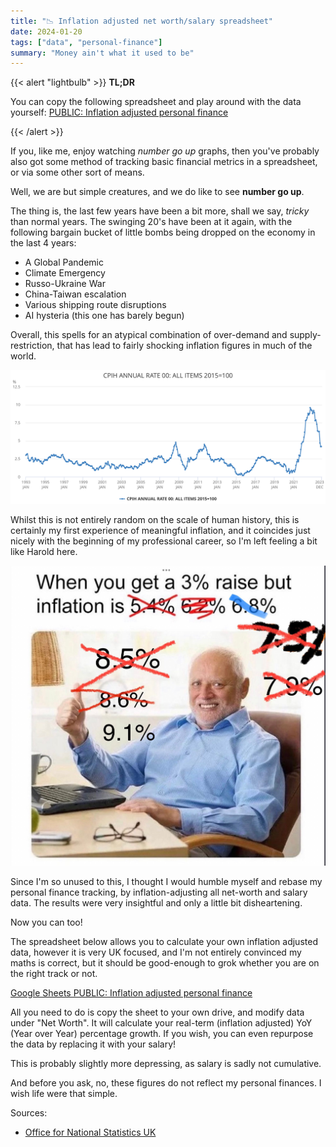 ```yaml
---
title: "📉 Inflation adjusted net worth/salary spreadsheet"
date: 2024-01-20
tags: ["data", "personal-finance"]
summary: "Money ain't what it used to be"
---
```


{{< alert "lightbulb" >}}
**TL;DR**

You can copy the following spreadsheet and play around with the data yourself:
[PUBLIC: Inflation adjusted personal finance](https://docs.google.com/spreadsheets/d/1ZdCkdBwqU7dHfWr3AUOXHwwyKrXEODSAca4LGXAxuOg/edit?usp=sharing)

{{< /alert >}}

If you, like me, enjoy watching _number go up_ graphs, then you've probably also got some method of tracking basic financial metrics in a spreadsheet, or via some other sort of means.

Well, we are but simple creatures, and we do like to see **number go up**.

The thing is, the last few years have been a bit more, shall we say, _tricky_ than normal years.
The swinging 20's have been at it again, with the following bargain bucket of little bombs being dropped on the economy in the last 4 years:

- A Global Pandemic
- Climate Emergency
- Russo-Ukraine War
- China-Taiwan escalation
- Various shipping route disruptions
- AI hysteria (this one has barely begun)

Overall, this spells for an atypical combination of over-demand and supply-restriction, that has lead to fairly shocking inflation figures in much of the world.

![UK Inflation Data 1993-2023](./uk-cpi-inflation-30y.png "UK Inflation Data for the last 30 years. Source: [ons.gov.uk](https://www.ons.gov.uk/economy/inflationandpriceindices/timeseries/l55o/mm23)")

Whilst this is not entirely random on the scale of human history, this is certainly my first experience of meaningful inflation, and it coincides just nicely with the beginning of my professional career, so I'm left feeling a bit like Harold here.

![A man who received a 3% now cries about runaway inflation](./inflation-hurts-my-friend.jpeg "My thoughts exactly. Credit to [Liz Farmer](https://lizfarmer.substack.com/p/inflation-is-ruining-everything)")

Since I'm so unused to this, I thought I would humble myself and rebase my personal finance tracking, by inflation-adjusting all net-worth and salary data.
The results were very insightful and only a little bit disheartening.

Now you can too!

The spreadsheet below allows you to calculate your own inflation adjusted data, however it is very UK focused, and I'm not entirely convinced my maths is correct, but it should be good-enough to grok whether you are on the right track or not.

[Google Sheets PUBLIC: Inflation adjusted personal finance](https://docs.google.com/spreadsheets/d/1ZdCkdBwqU7dHfWr3AUOXHwwyKrXEODSAca4LGXAxuOg/edit?usp=sharing)

All you need to do is copy the sheet to your own drive, and modify data under "Net Worth".
It will calculate your real-term (inflation adjusted) YoY (Year over Year) percentage growth.
If you wish, you can even repurpose the data by replacing it with your salary!

This is probably slightly more depressing, as salary is sadly not cumulative.

And before you ask, no, these figures do not reflect my personal finances.
I wish life were that simple.

Sources:

- [Office for National Statistics UK](https://www.ons.gov.uk/economy/inflationandpriceindices/timeseries/l55o/mm23)
